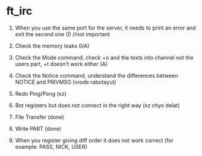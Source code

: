 # ft_irc

1. When you use the same port for the server, it needs to print an error and exit the second one (I) //not important

2. Check the memory leaks (I/A)

3. Check the Mode command, check +o and the texts into channel not the users part, +t doesn't work either (A)

4. Check the Notice command, understand the differences between NOTICE and PRIVMSG (vrode rabotayut)

5. Redo Ping/Pong (xz)

6. Bot registers but does not connect in the right way (xz chyo delat)

7. File Transfer (done)

8. Write PART (done)

9. When you register giving diff order it does not work correct (for example: PASS, NICK, USER)